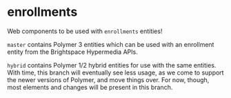 # enrollments

Web components to be used with `enrollments` entities!

`master` contains Polymer 3 entities which can be used with an enrollment entity from the Brightspace Hypermedia APIs.

`hybrid` contains Polymer 1/2 hybrid entities for use with the same entities. With time, this branch will eventually see less usage, as we come to support the newer versions of Polymer, and move things over. For now, though, most elements and changes will be present in this branch.
